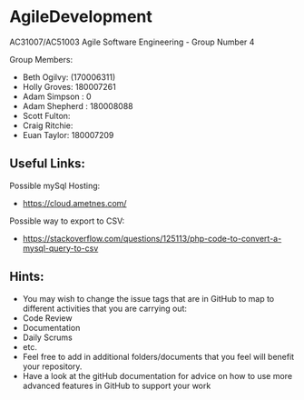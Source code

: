 # AgileDevelopment
AC31007/AC51003 Agile Software Engineering - Group Number 4

Group Members:
- Beth Ogilvy: (170006311)
- Holly Groves: 180007261
- Adam Simpson : 0
- Adam Shepherd : 180008088
- Scott Fulton:
- Craig Ritchie:
- Euan Taylor: 180007209

## Useful Links:
Possible mySql Hosting:
 - https://cloud.ametnes.com/
 
 Possible way to export to CSV:
 - https://stackoverflow.com/questions/125113/php-code-to-convert-a-mysql-query-to-csv
  

## Hints:
- You may wish to change the issue tags that are in GitHub to map to different activities that you are carrying out:
 - Code Review
 - Documentation
 - Daily Scrums
 - etc.
- Feel free to add in additional folders/documents that you feel will benefit your repository.
- Have a look at the gitHub documentation for advice on how to use more advanced features in GitHub to support your work
